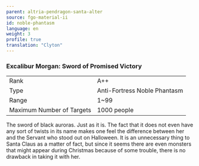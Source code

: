 ```yaml
---
parent: altria-pendragon-santa-alter
source: fgo-material-ii
id: noble-phantasm
language: en
weight: 3
profile: true
translation: "Clyton"
---
```


### Excalibur Morgan: Sword of Promised Victory

<table>
  <tr><td>Rank</td><td>A++</td></tr>
  <tr><td>Type</td><td>Anti-Fortress Noble Phantasm</td></tr>
  <tr><td>Range</td><td>1~99</td></tr>
  <tr><td>Maximum Number of Targets</td><td>1000 people</td></tr>
</table>

The sword of black auroras. Just as it is. The fact that it does not even have any sort of twists in its name makes one feel the difference between her and the Servant who stood out on Halloween. It is an unnecessary thing to Santa Claus as a matter of fact, but since it seems there are even monsters that might appear during Christmas because of some trouble, there is no drawback in taking it with her.
